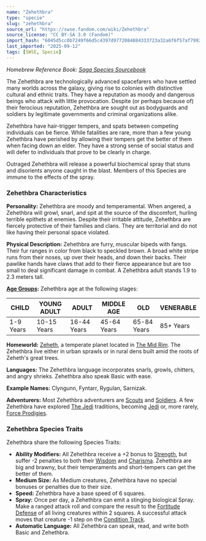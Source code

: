 ```yaml
---
name: "Zehethbra"
type: "specie"
slug: "zehethbra"
source_url: "https://swse.fandom.com/wiki/Zehethbra"
source_license: "CC BY-SA 3.0 (Fandom)"
import_hash: "6045d5cc0b7249f66d5c4397d9772084884333723a32a6f6f57af7992a8bd8a7"
last_imported: "2025-09-12"
tags: [SWSE, Specie]
---
```

*Homebrew Reference Book: [Saga Species Sourcebook](https://swse.fandom.com/wiki/Saga_Species_Sourcebook)*

The Zehethbra are technologically advanced spacefarers who have settled many worlds across the galaxy, giving rise to colonies with distinctive cultural and ethnic traits. They have a reputation as moody and dangerous beings who attack with little provocation. Despite (or perhaps because of) their ferocious reputation, Zehethbra are sought out as bodyguards and soldiers by legitimate governments and criminal organizations alike. 

Zehethbra have hair-trigger tempers, and spats between competing individuals can be fierce. While fatalities are rare, more than a few young Zehethbra have perished by allowing their tempers get the better of them when facing down an elder. They have a strong sense of social status and will defer to individuals that prove to be clearly in charge. 

Outraged Zehethbra will release a powerful biochemical spray that stuns and disorients anyone caught in the blast. Members of this Species are immune to the effects of the spray. 
### Zehethbra Characteristics
**Personality:** Zehethbra are moody and temperamental. When angered, a Zehethbra will growl, snarl, and spit at the source of the discomfort, hurling terrible epithets at enemies. Despite their irritable attitude, Zehethbra are fiercely protective of their families and clans. They are territorial and do not like having their personal space violated.

**Physical Description:** Zehethbra are furry, muscular bipeds with fangs. Their fur ranges in color from black to speckled brown. A broad white stripe runs from their noses, up over their heads, and down their backs. Their pawlike hands have claws that add to their fierce appearance but are too small to deal significant damage in combat. A Zehethbra adult stands 1.9 to 2.3 meters tall.

**[Age Groups](https://swse.fandom.com/wiki/Age_Groups):** Zehethbra age at the following stages:

| CHILD | YOUNG ADULT | ADULT | MIDDLE AGE | OLD | VENERABLE |
| --- | --- | --- | --- | --- | --- |
| 1-9 Years | 10-15 Years | 16-44 Years | 45-64 Years | 65-84 Years | 85+ Years |

**Homeworld:** [Zeheth](https://swse.fandom.com/wiki/Zeheth), a temperate planet located in [The Mid Rim](https://swse.fandom.com/wiki/The_Mid_Rim). The Zehethbra live either in urban sprawls or in rural dens built amid the roots of Zeheth's great trees.

**Languages:** The Zehethbra language incorporates snarls, growls, chitters, and angry shrieks. Zehethbra also speak Basic with ease.

**Example Names:** Clyngunn, Fyntarr, Rygulan, Sarnizak.

**Adventurers:** Most Zehethbra adventurers are [Scouts](https://swse.fandom.com/wiki/Scouts) and [Soldiers](https://swse.fandom.com/wiki/Soldiers). A few Zehethbra have explored [The Jedi](https://swse.fandom.com/wiki/The_Jedi) traditions, becoming [Jedi](https://swse.fandom.com/wiki/Jedi) or, more rarely, [Force Prodigies](https://swse.fandom.com/wiki/Force_Prodigies).

### Zehethbra Species Traits
Zehethbra share the following Species Traits:
- **Ability Modifiers:** All Zehethbra receive a +2 bonus to [Strength](https://swse.fandom.com/wiki/Strength), but suffer -2 penalties to both their [Wisdom](https://swse.fandom.com/wiki/Wisdom) and [Charisma](https://swse.fandom.com/wiki/Charisma). Zehethbra are big and brawny, but their temperaments and short-tempers can get the better of them.
- **Medium Size:** As Medium creatures, Zehethbra have no special bonuses or penalties due to their size.
- **Speed:** Zehethbra have a base speed of 6 squares.
- **Spray:** Once per day, a Zehethbra can emit a stinging biological Spray. Make a ranged attack roll and compare the result to the [Fortitude Defense](https://swse.fandom.com/wiki/Fortitude_Defense) of all living creatures within 2 squares. A successful attack moves that creature -1 step on the [Condition Track](https://swse.fandom.com/wiki/Condition_Track).
- **Automatic Language:** All Zehethbra can speak, read, and write both Basic and Zehethbra.